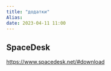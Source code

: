 ```yaml
---
title: "додатки"
Alias: 
date: 2023-04-11 11:00
---
```



## SpaceDesk
https://www.spacedesk.net/#download

